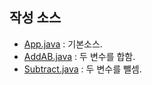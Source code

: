 ## 작성 소스
- [App.java](https://github.com/yongbeom76/study_javas/blob/master/src/App.java) : 기본소스.
- [AddAB.java](https://github.com/yongbeom76/study_javas/blob/master/src/AddAB.java) : 두 변수를 합함.
- [Subtract.java](https://github.com/yongbeom76/study_javas/blob/master/src/SubtractAB.java) : 두 변수를 뺄셈.

